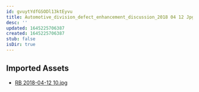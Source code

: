 ```yaml
---
id: gvuytYdfGSODl13ktEyvu
title: Automotive_division_defect_enhancement_discussion_2018 04 12 Jpg 2 Resources
desc: ''
updated: 1645225706387
created: 1645225706387
stub: false
isDir: true
---
```

## Imported Assets
- [RB 2018-04-12 10.jpg](/assets/rb-2018-04-12-10-M5SzfERyTk5e.jpg)
